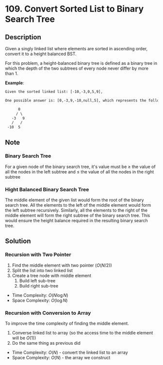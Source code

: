 # 109. Convert Sorted List to Binary Search Tree

## Description

Given a singly linked list where elements are sorted in ascending order, convert it to a height balanced BST.

For this problem, a height-balanced binary tree is defined as a binary tree in which the depth of the two subtrees of every node never differ by more than 1.

**Example**:

```txt
Given the sorted linked list: [-10,-3,0,5,9],

One possible answer is: [0,-3,9,-10,null,5], which represents the following height balanced BST:

      0
     / \
   -3   9
   /   /
 -10  5
```

## Note

### Binary Search Tree

For a given node of the binary search tree, it's value must be $\geq$ the value of all the nodes in the left subtree and $\leq$ the value of all the nodes in the right subtree

### Hight Balanced Binary Search Tree

The middle element of the given list would form the root of the binary search tree. All the elements to the left of the middle element would form the left subtree recursively. Similarly, all the elements to the right of the middle element will form the right subtree of the binary search tree. This would ensure the height balance required in the resulting binary search tree.

## Solution

### Recursion with Two Pointer

1. Find the middle element with two pointer ($O(N/2)$)
2. Split the list into two linked list
3. Create a tree node with middle element
   1. Build left sub-tree
   2. Build right sub-tree

* Time Complexity: $O(N\log N)$
* Space Complexity: $O(\log N)$

### Recursion with Conversion to Array

To improve the time complexity of finding the middle element.

1. Converse linked list to array (so the access time to the middle element will be $O(1)$)
2. Do the same thing as previous did

* Time Complexity: $O(N)$ - convert the linked list to an array
* Space Complexity: $O(N)$ - the array we construct
